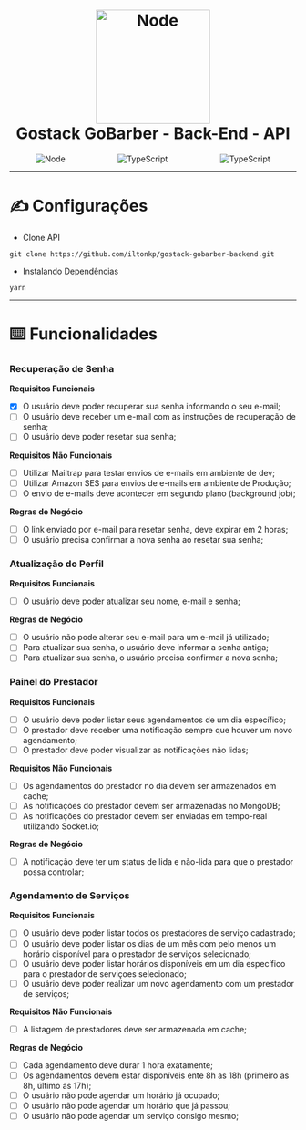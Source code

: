<h1  align="center">
	<img    alt="Node"  width="200" height="200"  src="https://res.cloudinary.com/dpeywfgot/image/upload/v1590075702/Node.js_logo_vldaps.svg">
	<br/>
	Gostack GoBarber - Back-End - API
</h1>
<p style="display:flex;  align-itens:center; justify-content:space-around; max-height:25px " align="center">
	<img    alt="Node" src="https://img.shields.io/badge/Node-12.16.3-green">
	<img alt="TypeScript" src="https://img.shields.io/badge/Yarn-1.22.4-blue">
	<img alt="TypeScript" src="https://img.shields.io/badge/TypeScript-3.8.3-blue">
</p>

---

# ✍️ Configurações

- Clone API

```
git clone https://github.com/iltonkp/gostack-gobarber-backend.git
```

- Instalando Dependências

```
yarn
```

---

# ⌨️ Funcionalidades

### Recuperação de Senha

**Requisitos Funcionais**

- [x] O usuário deve poder recuperar sua senha informando o seu e-mail;
- [ ] O usuário deve receber um e-mail com as instruções de recuperação de senha;
- [ ] O usuário deve poder resetar sua senha;

**Requisitos Não Funcionais**

- [ ] Utilizar Mailtrap para testar envios de e-mails em ambiente de dev;
- [ ] Utilizar Amazon SES para envios de e-mails em ambiente de Produção;
- [ ] O envio de e-mails deve acontecer em segundo plano (background job);

**Regras de Negócio**

- [ ] O link enviado por e-mail para resetar senha, deve expirar em 2 horas;
- [ ] O usuário precisa confirmar a nova senha ao resetar sua senha;

### Atualização do Perfil

**Requisitos Funcionais**

- [ ] O usuário deve poder atualizar seu nome, e-mail e senha;

**Regras de Negócio**

- [ ] O usuário não pode alterar seu e-mail para um e-mail já utilizado;
- [ ] Para atualizar sua senha, o usuário deve informar a senha antiga;
- [ ] Para atualizar sua senha, o usuário precisa confirmar a nova senha;

### Painel do Prestador

**Requisitos Funcionais**

- [ ] O usuário deve poder listar seus agendamentos de um dia específico;
- [ ] O prestador deve receber uma notificação sempre que houver um novo agendamento;
- [ ] O prestador deve poder visualizar as notificações não lidas;

**Requisitos Não Funcionais**

- [ ] Os agendamentos do prestador no dia devem ser armazenados em cache;
- [ ] As notificações do prestador devem ser armazenadas no MongoDB;
- [ ] As notificações do prestador devem ser enviadas em tempo-real utilizando Socket.io;

**Regras de Negócio**

- [ ] A notificação deve ter um status de lida e não-lida para que o prestador possa controlar;

### Agendamento de Serviços

**Requisitos Funcionais**

- [ ] O usuário deve poder listar todos os prestadores de serviço cadastrado;
- [ ] O usuário deve poder listar os dias de um mês com pelo menos um horário disponível para o prestador de serviços selecionado;
- [ ] O usuário deve poder listar horários disponíveis em um dia específico para o prestador de serviçoes selecionado;
- [ ] O usuário deve poder realizar um novo agendamento com um prestador de serviços;

**Requisitos Não Funcionais**

- [ ] A listagem de prestadores deve ser armazenada em cache;

**Regras de Negócio**

- [ ] Cada agendamento deve durar 1 hora exatamente;
- [ ] Os agendamentos devem estar disponíveis ente 8h as 18h (primeiro as 8h, último as 17h);
- [ ] O usuário não pode agendar um horário já ocupado;
- [ ] O usuário não pode agendar um horário que já passou;
- [ ] O usuário não pode agendar um serviço consigo mesmo;
